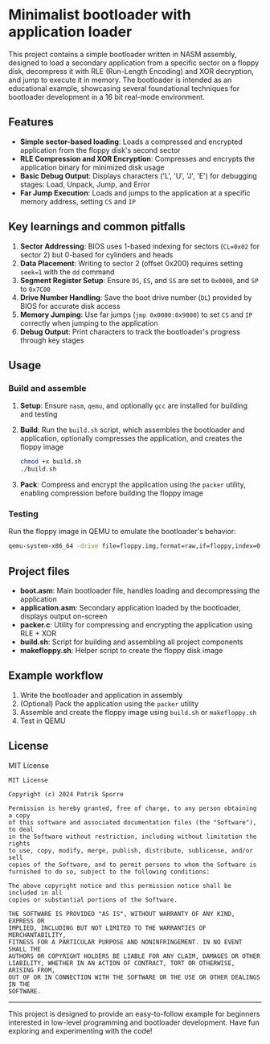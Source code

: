 
# Minimalist bootloader with application loader

This project contains a simple bootloader written in NASM assembly, designed to load a secondary application from a 
specific sector on a floppy disk, decompress it with RLE (Run-Length Encoding) and XOR decryption, and jump to execute 
it in memory. The bootloader is intended as an educational example, showcasing several foundational techniques for 
bootloader development in a 16 bit real-mode environment.

## Features

- **Simple sector-based loading**: Loads a compressed and encrypted application from the floppy disk's second sector
- **RLE Compression and XOR Encryption**: Compresses and encrypts the application binary for minimized disk usage
- **Basic Debug Output**: Displays characters ('L', 'U', 'J', 'E') for debugging stages: Load, Unpack, Jump, and Error
- **Far Jump Execution**: Loads and jumps to the application at a specific memory address, setting `CS` and `IP`

## Key learnings and common pitfalls

1. **Sector Addressing**: BIOS uses 1-based indexing for sectors (`CL=0x02` for sector 2) but 0-based for cylinders 
   and heads
2. **Data Placement**: Writing to sector 2 (offset 0x200) requires setting `seek=1` with the `dd` command
3. **Segment Register Setup**: Ensure `DS`, `ES`, and `SS` are set to `0x0000`, and `SP` to `0x7C00`
4. **Drive Number Handling**: Save the boot drive number (`DL`) provided by BIOS for accurate disk access
5. **Memory Jumping**: Use far jumps (`jmp 0x0000:0x9000`) to set `CS` and `IP` correctly when jumping to the application
6. **Debug Output**: Print characters to track the bootloader's progress through key stages

## Usage

### Build and assemble

1. **Setup**: Ensure `nasm`, `qemu`, and optionally `gcc` are installed for building and testing
2. **Build**: Run the `build.sh` script, which assembles the bootloader and application, optionally compresses the 
   application, and creates the floppy image

   ```bash
   chmod +x build.sh
   ./build.sh
   ```

3. **Pack**: Compress and encrypt the application using the `packer` utility, enabling compression 
   before building the floppy image

### Testing

Run the floppy image in QEMU to emulate the bootloader's behavior:

```bash
qemu-system-x86_64 -drive file=floppy.img,format=raw,if=floppy,index=0 -boot a
```

## Project files

- **boot.asm**: Main bootloader file, handles loading and decompressing the application
- **application.asm**: Secondary application loaded by the bootloader, displays output on-screen
- **packer.c**: Utility for compressing and encrypting the application using RLE + XOR
- **build.sh**: Script for building and assembling all project components
- **makefloppy.sh**: Helper script to create the floppy disk image

## Example workflow

1. Write the bootloader and application in assembly
2. (Optional) Pack the application using the `packer` utility
3. Assemble and create the floppy image using `build.sh` or `makefloppy.sh`
4. Test in QEMU

## License

MIT License

```
MIT License

Copyright (c) 2024 Patrik Sporre

Permission is hereby granted, free of charge, to any person obtaining a copy
of this software and associated documentation files (the "Software"), to deal
in the Software without restriction, including without limitation the rights
to use, copy, modify, merge, publish, distribute, sublicense, and/or sell
copies of the Software, and to permit persons to whom the Software is
furnished to do so, subject to the following conditions:

The above copyright notice and this permission notice shall be included in all
copies or substantial portions of the Software.

THE SOFTWARE IS PROVIDED "AS IS", WITHOUT WARRANTY OF ANY KIND, EXPRESS OR
IMPLIED, INCLUDING BUT NOT LIMITED TO THE WARRANTIES OF MERCHANTABILITY,
FITNESS FOR A PARTICULAR PURPOSE AND NONINFRINGEMENT. IN NO EVENT SHALL THE
AUTHORS OR COPYRIGHT HOLDERS BE LIABLE FOR ANY CLAIM, DAMAGES OR OTHER
LIABILITY, WHETHER IN AN ACTION OF CONTRACT, TORT OR OTHERWISE, ARISING FROM,
OUT OF OR IN CONNECTION WITH THE SOFTWARE OR THE USE OR OTHER DEALINGS IN THE
SOFTWARE.
```

---

This project is designed to provide an easy-to-follow example for beginners interested in low-level programming 
and bootloader development. Have fun exploring and experimenting with the code!
